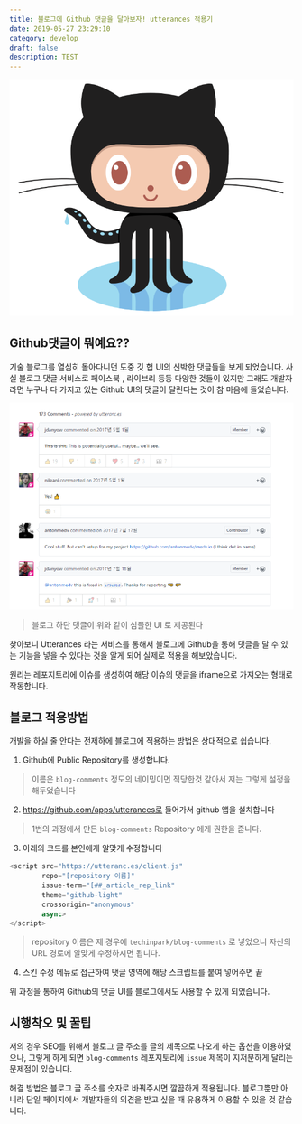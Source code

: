 ```yaml
---
title: 블로그에 Github 댓글을 달아보자! utterances 적용기
date: 2019-05-27 23:29:10
category: develop
draft: false
description: TEST
---
```



<img src="../../assets/2019-05-27/github.png">

## Github댓글이 뭐예요??
기술 블로그를 열심히 돌아다니던 도중 깃 헙 UI의 신박한 댓글들을 보게 되었습니다.
사실 블로그 댓글 서비스로 페이스북 , 라이브리 등등 다양한 것들이 있지만
그래도 개발자라면 누구나 다 가지고 있는 Github UI의 댓글이 달린다는 것이 참 마음에 들었습니다.

<img src="../../assets/2019-05-27/utterances.png">

> 블로그 하단 댓글이 위와 같이 심플한 UI 로 제공된다

찾아보니 Utterances 라는 서비스를 통해서 블로그에 Github을 통해 댓글을 달 수 있는 기능을
넣을 수 있다는 것을 알게 되어 실제로 적용을 해보았습니다.

원리는 레포지토리에 이슈를 생성하여 해당 이슈의 댓글을 iframe으로 가져오는 형태로 작동합니다.

## 블로그 적용방법
개발을 하실 줄 안다는 전제하에 블로그에 적용하는 방법은 상대적으로 쉽습니다.

1. Github에 Public Repository를 생성합니다.


> 이름은 `blog-comments` 정도의 네이밍이면 적당한것 같아서 저는 그렇게 설정을 해두었습니다

2. https://github.com/apps/utterances로 들어가서 github 앱을 설치합니다

>1번의 과정에서 만든 `blog-comments` Repository 에게 권한을 줍니다.


3. 아래의 코드를 본인에게 알맞게 수정합니다

```javascript
<script src="https://utteranc.es/client.js"
        repo="[repository 이름]"
        issue-term="[##_article_rep_link"
        theme="github-light"
        crossorigin="anonymous"
        async>
</script>
```
>repository 이름은 제 경우에 `techinpark/blog-comments` 로 넣었으니 자신의 URL 경로에 알맞게 수정하시면 됩니다.

 

4. 스킨 수정 메뉴로 접근하여 댓글 영역에 해당 스크립트를 붙여 넣어주면 끝

위 과정을 통하여 Github의 댓글 UI를 블로그에서도 사용할 수 있게 되었습니다.

## 시행착오 및 꿀팁 
저의 경우 SEO를 위해서 블로그 글 주소를 글의 제목으로 나오게 하는 옵션을 이용하였으나,
그렇게 하게 되면 `blog-comments` 레포지토리에 `issue` 제목이 지저분하게 달리는 문제점이 있습니다.

해결 방법은 블로그 글 주소를 숫자로 바꿔주시면 깔끔하게 적용됩니다.
블로그뿐만 아니라 단일 페이지에서 개발자들의 의견을 받고 싶을 때 유용하게 이용할 수 있을 것 같습니다.

